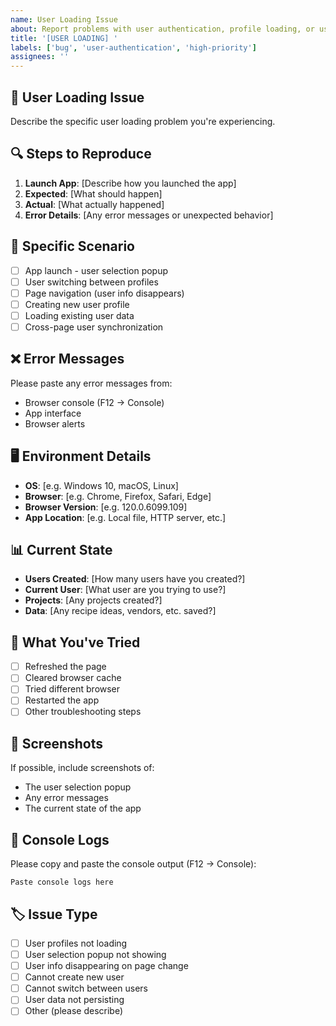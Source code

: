 ```yaml
---
name: User Loading Issue
about: Report problems with user authentication, profile loading, or user switching
title: '[USER LOADING] '
labels: ['bug', 'user-authentication', 'high-priority']
assignees: ''
---
```


## **👤 User Loading Issue**
Describe the specific user loading problem you're experiencing.

## **🔍 Steps to Reproduce**
1. **Launch App**: [Describe how you launched the app]
2. **Expected**: [What should happen]
3. **Actual**: [What actually happened]
4. **Error Details**: [Any error messages or unexpected behavior]

## **📱 Specific Scenario**
- [ ] App launch - user selection popup
- [ ] User switching between profiles
- [ ] Page navigation (user info disappears)
- [ ] Creating new user profile
- [ ] Loading existing user data
- [ ] Cross-page user synchronization

## **❌ Error Messages**
Please paste any error messages from:
- Browser console (F12 → Console)
- App interface
- Browser alerts

## **🖥️ Environment Details**
- **OS**: [e.g. Windows 10, macOS, Linux]
- **Browser**: [e.g. Chrome, Firefox, Safari, Edge]
- **Browser Version**: [e.g. 120.0.6099.109]
- **App Location**: [e.g. Local file, HTTP server, etc.]

## **📊 Current State**
- **Users Created**: [How many users have you created?]
- **Current User**: [What user are you trying to use?]
- **Projects**: [Any projects created?]
- **Data**: [Any recipe ideas, vendors, etc. saved?]

## **🔧 What You've Tried**
- [ ] Refreshed the page
- [ ] Cleared browser cache
- [ ] Tried different browser
- [ ] Restarted the app
- [ ] Other troubleshooting steps

## **📸 Screenshots**
If possible, include screenshots of:
- The user selection popup
- Any error messages
- The current state of the app

## **📝 Console Logs**
Please copy and paste the console output (F12 → Console):

```
Paste console logs here
```

## **🏷️ Issue Type**
- [ ] User profiles not loading
- [ ] User selection popup not showing
- [ ] User info disappearing on page change
- [ ] Cannot create new user
- [ ] Cannot switch between users
- [ ] User data not persisting
- [ ] Other (please describe)
